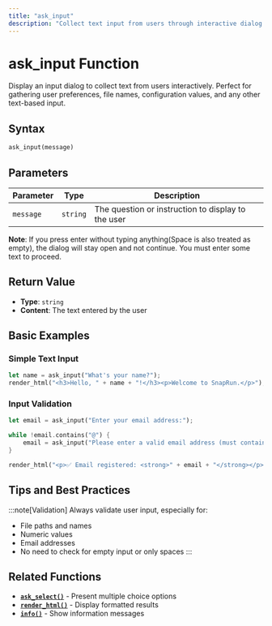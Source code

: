 ```yaml
---
title: "ask_input"
description: "Collect text input from users through interactive dialog boxes"
---
```


# ask_input Function

Display an input dialog to collect text from users interactively. Perfect for gathering user preferences, file names, configuration values, and any other text-based input.

## Syntax

```rust
ask_input(message)
```

## Parameters

| Parameter | Type | Description |
|-----------|------|-------------|
| `message` | `string` | The question or instruction to display to the user |

**Note**: If you press enter without typing anything(Space is also treated as empty), the dialog will stay open and not continue. You must enter some text to proceed.


## Return Value

- **Type**: `string`
- **Content**: The text entered by the user

## Basic Examples

### Simple Text Input
```rust
let name = ask_input("What's your name?");
render_html("<h3>Hello, " + name + "!</h3><p>Welcome to SnapRun.</p>");
```


### Input Validation
```rust
let email = ask_input("Enter your email address:");

while !email.contains("@") {
    email = ask_input("Please enter a valid email address (must contain @):");
}

render_html("<p>✅ Email registered: <strong>" + email + "</strong></p>");
```

## Tips and Best Practices

:::note[Validation]
Always validate user input, especially for:
- File paths and names
- Numeric values
- Email addresses
- No need to check for empty input or only spaces
:::

## Related Functions

- **[`ask_select()`](ask_select.md)** - Present multiple choice options
- **[`render_html()`](render_html.md)** - Display formatted results
- **[`info()`](/logging/info)** - Show information messages
